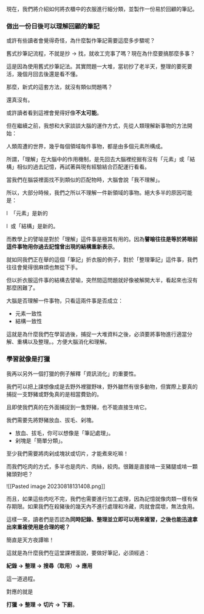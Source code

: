 現在，我們將介紹如何將衣櫃中的衣服進行細分類，並製作一份易於回顧的筆記。

### 做出一份日後可以理解回顧的筆記

或許有些讀者會覺得奇怪，為什麼製作筆記需要這麼多步驟呢？

舊式抄筆記流程，不就是抄 -> 找，就收工完事了嗎？現在為什麼要搞那麼多事？

這是因為使用舊式抄筆記法。其實問題一大堆，當初抄了老半天，整理的要死要活，幾個月回去後還是看不懂。

那麼，新式的這套方法，就沒有類似問題嗎？

還真沒有。

或許讀者看到這裡會覺得好像**不太可能**。

但在繼續之前，我想和大家談談大腦的運作方式，先從人類理解新事物的方法開始：

人類周遭的世界，幾乎每個領域每件事物，都是由多個元素所構成。

所謂，「理解」在大腦中的作用機制，是先回去大腦裡挖掘有沒有「元素」或「結構」相似的過去記憶，再試著與現有經驗結合匹配運行看看。

當我們在腦袋裡面找不到類似的匹配物時，大腦會說「我不理解」。

所以，大部分時候，我們之所以不理解一件新領域的事物。絕大多半的原因可能是：

l  「元素」是新的

l  或「結構」是新的。

而教學上的譬喻是對於「理解」這件事是極其有用的。因為**譬喻往往是等於將眼前這件事物用你過去記憶曾出現的結構重新表示**。

就如同我們正在舉的這個「筆記」折衣服的例子，對於「整理筆記」這件事，我們往往會覺得很麻煩也無從下手。

但以折衣服這件事的結構去譬喻，突然間這問題就好像被解開大半，看起來也沒有那麼困難了。

大腦是否理解一件事物，只看這兩件事是否成立：

* 元素一致性
*  結構一致性

這就是為什麼我們在學習過後，捕捉一大堆資料之後，必須要將事物進行適當分解、重構以及整理。。方便大腦消化和理解。

### 學習就像是打獵

我再以另外一個打獵的例子解釋「資訊消化」的重要性。

我們可以把上課想像成是去野外裡獵野味，野外雖然有很多動物，但實際上要真的捕捉一支野豬或野兔真的是相當費勁的。

且即使我們真的在外面捕捉到一隻野豬，也不能直接生啃它。

我們需要先將野豬放血、拔毛、剁塊。

* 放血、拔毛，你可以想像是「筆記處理」。
* 剁塊是「簡單分類」。

至少我們需要將肉剁成塊狀或切片，才能煮來吃嘛！

而我們吃肉的方式，多半也是肉片、肉絲，絞肉。很難是直接啃一支豬腿或啃一顆豬頭對吧？

![[Pasted image 20230818131408.png]]

而且，如果這些肉吃不完，我們也需要進行加工處理，因為記憶就像肉類一樣有保存期限。如果我們在殺豬後的幾天內不進行處理和冷藏，肉就會腐壞，無法食用。

這樣一來，讀者們是否認為**同時記錄、整理並立即可以用來複習，之後也能迅速拿出來重複使用是合理的呢？**

簡直是天方夜譚嘛！

這就是為什麼我們在這堂課裡面說，要做好筆記，必須經過：

**紀錄 ->** **整理 ->** **搜尋（取用）->** **應用**

這一道過程。

對應的就是

**打獵 ->** **整理 ->** **切片 ->** **下廚**。